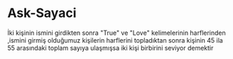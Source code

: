 # Ask-Sayaci
İki kişinin ismini girdikten sonra "True" ve "Love" kelimelerinin harflerinden ,ismini girmiş olduğumuz kişilerin harflerini topladıktan sonra kişinin 45 ila 55 arasındaki toplam sayıya ulaşmışsa iki kişi birbirini seviyor demektir

